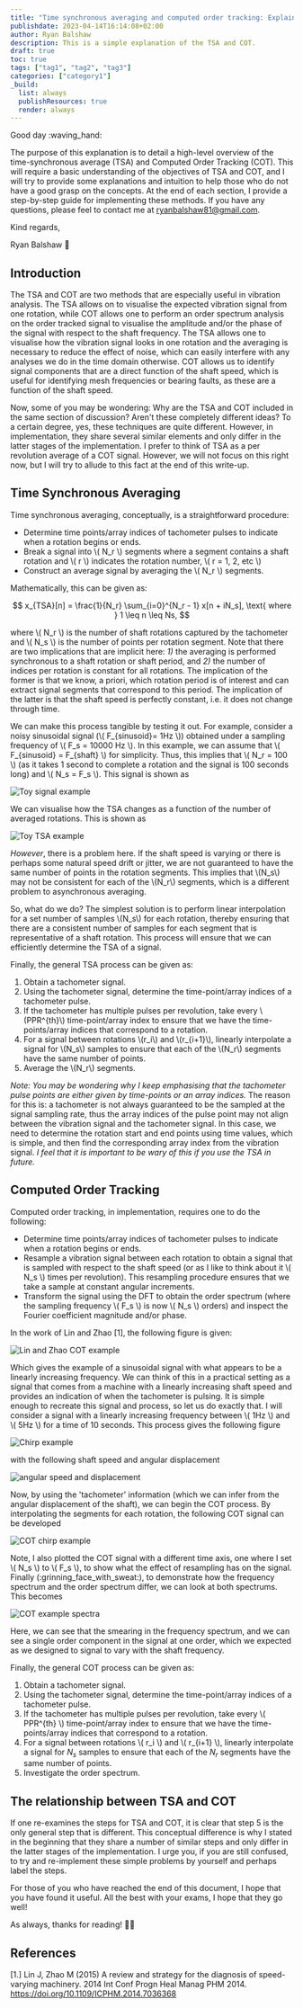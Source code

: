 ```yaml
---
title: "Time synchronous averaging and computed order tracking: Explained"
publishdate: 2023-04-14T16:14:08+02:00
author: Ryan Balshaw
description: This is a simple explanation of the TSA and COT.
draft: true
toc: true
tags: ["tag1", "tag2", "tag3"]
categories: ["category1"]
_build:
  list: always
  publishResources: true
  render: always
---
```


Good day :waving_hand:

The purpose of this explanation is to detail a high-level overview of the time-synchronous average (TSA) and Computed Order Tracking (COT). This will require a basic understanding of the objectives of TSA and COT, and I will try to provide some explanations and intuition to help those who do not have a good grasp on the concepts. At the end of each section, I provide a step-by-step guide for implementing these methods. If you have any questions, please feel to contact me at ryanbalshaw81@gmail.com.

Kind regards,

Ryan Balshaw :troll:

## Introduction

The TSA and COT are two methods that are especially useful in vibration analysis. The TSA allows on to visualise the expected vibration signal from one rotation, while COT allows one to perform an order spectrum analysis on the order tracked signal to visualise the amplitude and/or the phase of the signal with respect to the shaft frequency. The TSA allows one to visualise how the vibration signal looks in one rotation and the averaging is necessary to reduce the effect of noise, which can easily interfere with any analyses we do in the time domain otherwise. COT allows us to identify signal components that are a direct function of the shaft speed, which is useful for identifying mesh frequencies or bearing faults, as these are a function of the shaft speed.

Now, some of you may be wondering: Why are the TSA and COT included in the same section of discussion? Aren't these completely different ideas? To a certain degree, yes, these techniques are quite different. However, in implementation, they share several similar elements and only differ in the latter stages of the implementation. I prefer to think of TSA as a per revolution average of a COT signal. However, we will not focus on this right now, but I will try to allude to this fact at the end of this write-up.

## Time Synchronous Averaging

Time synchronous averaging, conceptually, is a straightforward procedure:
- Determine time points/array indices of tachometer pulses to indicate when a rotation begins or ends.
- Break a signal into \\( N_r \\) segments where a segment contains a shaft rotation and \\( r \\) indicates the rotation number, \\( r = 1, 2, etc \\)
- Construct an average signal by averaging the \\( N_r \\) segments.

Mathematically, this can be given as:

$$
x_{TSA}[n] = \frac{1}{N_r} \sum_{i=0}^{N_r - 1} x[n + iN_s], \text{ where } 1 \leq n \leq Ns,
$$

where \\( N_r \\) is the number of shaft rotations captured by the tachometer and \\( N_s \\) is the number of points per rotation segment. Note that there are two implications that are implicit here: _1)_ the averaging is performed synchronous to a shaft rotation or shaft period, and _2)_ the number of indices per rotation is constant for all rotations. The implication of the former is that we know, a priori, which rotation period is of interest and can extract signal segments that correspond to this period. The implication of the latter is that the shaft speed is perfectly constant, i.e. it does not change through time.

We can make this process tangible by testing it out. For example, consider a noisy sinusoidal signal (\\( F_{sinusoid}= 1Hz \\)) obtained under a sampling frequency of \\( F_s = 10000 Hz \\). In this example, we can assume that \\( F_{sinusoid} = F_{shaft} \\) for simplicity. Thus,  this implies that \\( N_r = 100 \\) (as it takes 1 second to complete a rotation and the signal is 100 seconds long) and \\( N_s = F_s \\). This signal is shown as

![Toy signal example](toy_signal.png)

We can visualise how the TSA changes as a function of the number of averaged rotations. This is shown as

![Toy TSA example](averaging_process.png)

_However_, there is a problem here. If the shaft speed is varying or there is perhaps some natural speed drift or jitter, we are not guaranteed to have the same number of points in the rotation segments. This implies that \\(N_s\\) may not be consistent for each of the \\(N_r\\) segments, which is a different problem to asynchronous averaging.

So, what do we do? The simplest solution is to perform linear interpolation for a set number  of samples \\(N_s\\) for each rotation, thereby ensuring that there are a consistent number of samples for each segment that is representative of a shaft rotation. This process will ensure that we can efficiently determine the TSA of a signal.

Finally, the general TSA process can be given as:
1. Obtain a tachometer signal.
2. Using the tachometer signal, determine the time-point/array indices of a tachometer pulse.
3. If the tachometer has multiple pulses per revolution, take every \\(PPR^{th}\\) time-point/array index to ensure that we have the time-points/array indices that correspond to a rotation.
4. For a signal between rotations \\(r_i\\) and \\(r_{i+1}\\), linearly interpolate a signal for \\(N_s\\) samples to ensure that each of the \\(N_r\\) segments have the same number of points.
5. Average the \\(N_r\\) segments.

_Note: You may be wondering why I keep emphasising that the tachometer pulse points are either given by time-points or an array indices._ The reason for this is: a tachometer is not always guaranteed to be the sampled at the signal sampling rate, thus the array indices of the pulse point may not align between the vibration signal and the tachometer signal. In this case, we need to determine the rotation start and end points using time values, which is simple, and then find the corresponding array index from the vibration signal. *I feel that it is important to be wary of this if you use the TSA in future.*

## Computed Order Tracking

Computed order tracking, in implementation, requires one to do the following:
- Determine time points/array indices of tachometer pulses to indicate when a rotation begins or ends.
- Resample a vibration signal between each rotation to obtain a signal that is sampled with respect to the shaft speed (or as I like to think about it \\( N_s \\) times per revolution). This resampling procedure ensures that we take a sample at constant angular increments.
- Transform the signal using the DFT to obtain the order spectrum (where the sampling frequency \\( F_s \\) is now \\( N_s \\) orders) and inspect the Fourier coefficient magnitude and/or phase.

In the work of Lin and Zhao [1], the following figure is given:

![Lin and Zhao COT example](COT_process.png)

Which gives the example of a sinusoidal signal with what appears to be a linearly increasing frequency. We can think of this in a practical setting as a signal that comes from a machine with a linearly increasing shaft speed and provides an indication of when the tachometer is pulsing. It is simple enough to recreate this signal and process, so let us do exactly that. I will consider a signal with a linearly increasing frequency between \\( 1Hz \\) and \\( 5Hz \\) for a time of 10 seconds. This process gives the following figure

![Chirp example](COT_signal.png)

with the following shaft speed and angular displacement

![angular speed and displacement](COT_speeds.png)

Now, by using the 'tachometer' information (which we can infer from the angular displacement of the shaft), we can begin the COT process. By interpolating the segments for each rotation, the following COT signal can be developed

![COT chirp example](COT_resampled_signal.png)

Note, I also plotted the COT signal with a different time axis, one where I set \\( N_s \\) to \\( F_s \\), to show what the effect of resampling has on the signal. Finally (:grinning_face_with_sweat:), to demonstrate how the frequency spectrum and the order spectrum differ, we can look at both spectrums. This becomes

![COT example spectra](COT_spectrum.png)

Here, we can see that the smearing in the frequency spectrum, and we can see a single order component in the signal at one order, which we expected as we designed to signal to vary with the shaft frequency.

Finally, the general COT process can be given as:
1. Obtain a tachometer signal.
2. Using the tachometer signal, determine the time-point/array indices of a tachometer pulse.
3. If the tachometer has multiple pulses per revolution, take every \\( PPR^{th} \\) time-point/array index to ensure that we have the time-points/array indices that correspond to a rotation.
4. For a signal between rotations \\( r_i \\) and \\( r_{i+1} \\), linearly interpolate a signal for $N_s$ samples to ensure that each of the $N_r$ segments have the same number of points.
5. Investigate the order spectrum.

## The relationship between TSA and COT

If one re-examines the steps for TSA and COT, it is clear that step 5 is the only general step that is different. This conceptual difference is why I stated in the beginning that they share a number of similar steps and only differ in the latter stages of the implementation. I urge you, if you are still confused, to try and re-implement these simple problems by yourself and perhaps label the steps.

For those of you who have reached the end of this document, I hope that you have found it useful. All the best with your exams, I hope that they go well!

As always, thanks for reading! :man_technologist:

## References

[1.] Lin J, Zhao M (2015) A review and strategy for the diagnosis of speed-varying machinery. 2014 Int Conf Progn Heal Manag PHM 2014. https://doi.org/10.1109/ICPHM.2014.7036368
